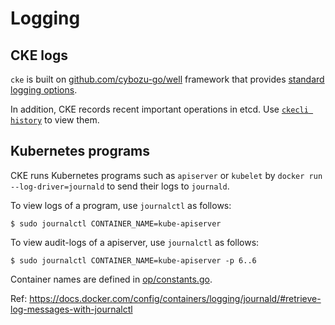 Logging
=======

CKE logs
--------

`cke` is built on [github.com/cybozu-go/well][well] framework that provides [standard logging options](https://github.com/cybozu-go/well#command-line-options).

In addition, CKE records recent important operations in etcd.  Use [`ckecli history`](ckecli.md) to view them.

Kubernetes programs
-------------------

CKE runs Kubernetes programs such as `apiserver` or `kubelet` by `docker run --log-driver=journald`
to send their logs to `journald`.

To view logs of a program, use `journalctl` as follows:

```console
$ sudo journalctl CONTAINER_NAME=kube-apiserver
```

To view audit-logs of a apiserver, use `journalctl` as follows:

```console
$ sudo journalctl CONTAINER_NAME=kube-apiserver -p 6..6
```

Container names are defined in [op/constants.go](../op/constants.go).

Ref: https://docs.docker.com/config/containers/logging/journald/#retrieve-log-messages-with-journalctl

[well]: https://github.com/cybozu-go/well
